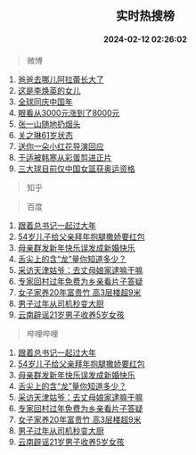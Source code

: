 <div align="center"><h2>实时热搜榜</h2><h4>2024-02-12 02:26:02</h4></div>

> 微博  

1. [爸爸去哪儿阿拉蕾长大了](https://s.weibo.com/weibo?q=%E7%88%B8%E7%88%B8%E5%8E%BB%E5%93%AA%E5%84%BF%E9%98%BF%E6%8B%89%E8%95%BE%E9%95%BF%E5%A4%A7%E4%BA%86&t=31&band_rank=1&Refer=top)<br />
2. [这是李焕英的女儿](https://s.weibo.com/weibo?q=%E8%BF%99%E6%98%AF%E6%9D%8E%E7%84%95%E8%8B%B1%E7%9A%84%E5%A5%B3%E5%84%BF&t=31&band_rank=2&Refer=top)<br />
3. [全球同庆中国年](https://s.weibo.com/weibo?q=%23%E5%85%A8%E7%90%83%E5%90%8C%E5%BA%86%E4%B8%AD%E5%9B%BD%E5%B9%B4%23&t=31&band_rank=3&Refer=top)<br />
4. [眼看从3000元涨到了8000元](https://s.weibo.com/weibo?q=%23%E7%9C%BC%E7%9C%8B%E4%BB%8E3000%E5%85%83%E6%B6%A8%E5%88%B0%E4%BA%868000%E5%85%83%23&t=31&band_rank=4&Refer=top)<br />
5. [张一山随地扔烟头](https://s.weibo.com/weibo?q=%23%E5%BC%A0%E4%B8%80%E5%B1%B1%E9%9A%8F%E5%9C%B0%E6%89%94%E7%83%9F%E5%A4%B4%23&t=31&band_rank=5&Refer=top)<br />
6. [关之琳61岁状态](https://s.weibo.com/weibo?q=%23%E5%85%B3%E4%B9%8B%E7%90%B361%E5%B2%81%E7%8A%B6%E6%80%81%23&t=31&band_rank=6&Refer=top)<br />
7. [送你一朵小红花导演回应](https://s.weibo.com/weibo?q=%E9%80%81%E4%BD%A0%E4%B8%80%E6%9C%B5%E5%B0%8F%E7%BA%A2%E8%8A%B1%E5%AF%BC%E6%BC%94%E5%9B%9E%E5%BA%94&t=31&band_rank=7&Refer=top)<br />
8. [于适被韩寒从彩蛋剪进正片](https://s.weibo.com/weibo?q=%23%E4%BA%8E%E9%80%82%E8%A2%AB%E9%9F%A9%E5%AF%92%E4%BB%8E%E5%BD%A9%E8%9B%8B%E5%89%AA%E8%BF%9B%E6%AD%A3%E7%89%87%23&t=31&band_rank=8&Refer=top)<br />
9. [三大球目前仅中国女篮获奥运资格](https://s.weibo.com/weibo?q=%23%E4%B8%89%E5%A4%A7%E7%90%83%E7%9B%AE%E5%89%8D%E4%BB%85%E4%B8%AD%E5%9B%BD%E5%A5%B3%E7%AF%AE%E8%8E%B7%E5%A5%A5%E8%BF%90%E8%B5%84%E6%A0%BC%23&t=31&band_rank=9&Refer=top)<br />

> 知乎  


> 百度  

1. [跟着总书记一起过大年](https://www.baidu.com/s?wd=%E8%B7%9F%E7%9D%80%E6%80%BB%E4%B9%A6%E8%AE%B0%E4%B8%80%E8%B5%B7%E8%BF%87%E5%A4%A7%E5%B9%B4&sa=fyb_news&rsv_dl=fyb_news)<br />
2. [54岁儿子给父亲拜年抱腿撒娇要红包](https://www.baidu.com/s?wd=54%E5%B2%81%E5%84%BF%E5%AD%90%E7%BB%99%E7%88%B6%E4%BA%B2%E6%8B%9C%E5%B9%B4%E6%8A%B1%E8%85%BF%E6%92%92%E5%A8%87%E8%A6%81%E7%BA%A2%E5%8C%85&sa=fyb_news&rsv_dl=fyb_news)<br />
3. [母亲群发新年快乐误发成新婚快乐](https://www.baidu.com/s?wd=%E6%AF%8D%E4%BA%B2%E7%BE%A4%E5%8F%91%E6%96%B0%E5%B9%B4%E5%BF%AB%E4%B9%90%E8%AF%AF%E5%8F%91%E6%88%90%E6%96%B0%E5%A9%9A%E5%BF%AB%E4%B9%90&sa=fyb_news&rsv_dl=fyb_news)<br />
4. [舌尖上的含“龙”量你知道多少？](https://www.baidu.com/s?wd=%E8%88%8C%E5%B0%96%E4%B8%8A%E7%9A%84%E5%90%AB%E2%80%9C%E9%BE%99%E2%80%9D%E9%87%8F%E4%BD%A0%E7%9F%A5%E9%81%93%E5%A4%9A%E5%B0%91%EF%BC%9F&sa=fyb_news&rsv_dl=fyb_news)<br />
5. [采访天津姑爷：去丈母娘家逮嘛干嘛](https://www.baidu.com/s?wd=%E9%87%87%E8%AE%BF%E5%A4%A9%E6%B4%A5%E5%A7%91%E7%88%B7%EF%BC%9A%E5%8E%BB%E4%B8%88%E6%AF%8D%E5%A8%98%E5%AE%B6%E9%80%AE%E5%98%9B%E5%B9%B2%E5%98%9B&sa=fyb_news&rsv_dl=fyb_news)<br />
6. [专家回村过年免费为乡亲看片子答疑](https://www.baidu.com/s?wd=%E4%B8%93%E5%AE%B6%E5%9B%9E%E6%9D%91%E8%BF%87%E5%B9%B4%E5%85%8D%E8%B4%B9%E4%B8%BA%E4%B9%A1%E4%BA%B2%E7%9C%8B%E7%89%87%E5%AD%90%E7%AD%94%E7%96%91&sa=fyb_news&rsv_dl=fyb_news)<br />
7. [女子家养20年富贵竹 高3层楼超9米](https://www.baidu.com/s?wd=%E5%A5%B3%E5%AD%90%E5%AE%B6%E5%85%BB20%E5%B9%B4%E5%AF%8C%E8%B4%B5%E7%AB%B9+%E9%AB%983%E5%B1%82%E6%A5%BC%E8%B6%859%E7%B1%B3&sa=fyb_news&rsv_dl=fyb_news)<br />
8. [男子过年从司机秒变大厨](https://www.baidu.com/s?wd=%E7%94%B7%E5%AD%90%E8%BF%87%E5%B9%B4%E4%BB%8E%E5%8F%B8%E6%9C%BA%E7%A7%92%E5%8F%98%E5%A4%A7%E5%8E%A8&sa=fyb_news&rsv_dl=fyb_news)<br />
9. [云南辟谣21岁男子收养5岁女孩](https://www.baidu.com/s?wd=%E4%BA%91%E5%8D%97%E8%BE%9F%E8%B0%A321%E5%B2%81%E7%94%B7%E5%AD%90%E6%94%B6%E5%85%BB5%E5%B2%81%E5%A5%B3%E5%AD%A9&sa=fyb_news&rsv_dl=fyb_news)<br />

> 哔哩哔哩  

1. [跟着总书记一起过大年](https://www.baidu.com/s?wd=%E8%B7%9F%E7%9D%80%E6%80%BB%E4%B9%A6%E8%AE%B0%E4%B8%80%E8%B5%B7%E8%BF%87%E5%A4%A7%E5%B9%B4&sa=fyb_news&rsv_dl=fyb_news)<br />
2. [54岁儿子给父亲拜年抱腿撒娇要红包](https://www.baidu.com/s?wd=54%E5%B2%81%E5%84%BF%E5%AD%90%E7%BB%99%E7%88%B6%E4%BA%B2%E6%8B%9C%E5%B9%B4%E6%8A%B1%E8%85%BF%E6%92%92%E5%A8%87%E8%A6%81%E7%BA%A2%E5%8C%85&sa=fyb_news&rsv_dl=fyb_news)<br />
3. [母亲群发新年快乐误发成新婚快乐](https://www.baidu.com/s?wd=%E6%AF%8D%E4%BA%B2%E7%BE%A4%E5%8F%91%E6%96%B0%E5%B9%B4%E5%BF%AB%E4%B9%90%E8%AF%AF%E5%8F%91%E6%88%90%E6%96%B0%E5%A9%9A%E5%BF%AB%E4%B9%90&sa=fyb_news&rsv_dl=fyb_news)<br />
4. [舌尖上的含“龙”量你知道多少？](https://www.baidu.com/s?wd=%E8%88%8C%E5%B0%96%E4%B8%8A%E7%9A%84%E5%90%AB%E2%80%9C%E9%BE%99%E2%80%9D%E9%87%8F%E4%BD%A0%E7%9F%A5%E9%81%93%E5%A4%9A%E5%B0%91%EF%BC%9F&sa=fyb_news&rsv_dl=fyb_news)<br />
5. [采访天津姑爷：去丈母娘家逮嘛干嘛](https://www.baidu.com/s?wd=%E9%87%87%E8%AE%BF%E5%A4%A9%E6%B4%A5%E5%A7%91%E7%88%B7%EF%BC%9A%E5%8E%BB%E4%B8%88%E6%AF%8D%E5%A8%98%E5%AE%B6%E9%80%AE%E5%98%9B%E5%B9%B2%E5%98%9B&sa=fyb_news&rsv_dl=fyb_news)<br />
6. [专家回村过年免费为乡亲看片子答疑](https://www.baidu.com/s?wd=%E4%B8%93%E5%AE%B6%E5%9B%9E%E6%9D%91%E8%BF%87%E5%B9%B4%E5%85%8D%E8%B4%B9%E4%B8%BA%E4%B9%A1%E4%BA%B2%E7%9C%8B%E7%89%87%E5%AD%90%E7%AD%94%E7%96%91&sa=fyb_news&rsv_dl=fyb_news)<br />
7. [女子家养20年富贵竹 高3层楼超9米](https://www.baidu.com/s?wd=%E5%A5%B3%E5%AD%90%E5%AE%B6%E5%85%BB20%E5%B9%B4%E5%AF%8C%E8%B4%B5%E7%AB%B9+%E9%AB%983%E5%B1%82%E6%A5%BC%E8%B6%859%E7%B1%B3&sa=fyb_news&rsv_dl=fyb_news)<br />
8. [男子过年从司机秒变大厨](https://www.baidu.com/s?wd=%E7%94%B7%E5%AD%90%E8%BF%87%E5%B9%B4%E4%BB%8E%E5%8F%B8%E6%9C%BA%E7%A7%92%E5%8F%98%E5%A4%A7%E5%8E%A8&sa=fyb_news&rsv_dl=fyb_news)<br />
9. [云南辟谣21岁男子收养5岁女孩](https://www.baidu.com/s?wd=%E4%BA%91%E5%8D%97%E8%BE%9F%E8%B0%A321%E5%B2%81%E7%94%B7%E5%AD%90%E6%94%B6%E5%85%BB5%E5%B2%81%E5%A5%B3%E5%AD%A9&sa=fyb_news&rsv_dl=fyb_news)<br />
